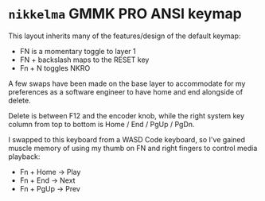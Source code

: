 # `nikkelma` GMMK PRO ANSI keymap

This layout inherits many of the features/design of the default keymap:
- FN is a momentary toggle to layer 1
- FN + backslash maps to the RESET key
- Fn + N toggles NKRO

A few swaps have been made on the base layer to accommodate for my
preferences as a software engineer to have home and end alongside of delete.

Delete is between F12 and the encoder knob, while the right system
key column from top to bottom is Home / End / PgUp / PgDn.

I swapped to this keyboard from a WASD Code keyboard, so I've gained muscle
memory of using my thumb on FN and right fingers to control media playback:
- Fn + Home -> Play
- Fn + End  -> Next
- Fn + PgUp -> Prev
